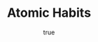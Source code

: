---
title: "Atomic Habits"
bookCover: "/assets/book-covers/atomic-habits.jpg"
slug: "atomic-habits"
bookAuthor: "James Clear"
rating: 10
amazonLink: ""
author:
  name: Rico Trebeljahr
  picture: "/assets/blog/profile.jpeg"
---